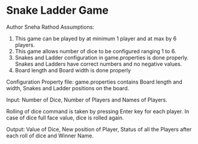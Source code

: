 # Snake Ladder Game 
Author Sneha Rathod
Assumptions:
1. This game can be played by at minimum 1 player and at max by 6 players.
2. This game allows number of dice to be configured ranging 1 to 6.
3. Snakes and Ladder configuration in game.properties is done properly. Snakes and Ladders have correct numbers and no negative values.
4. Board length and Board width is done properly

Configuration Property file: game.properties contains Board length and width, Snakes and Ladder positions on the board.

Input: Number of Dice, Number of Players and Names of Players.

Rolling of dice command is taken by pressing Enter key for each player.
In case of dice full face value, dice is rolled again.

Output: Value of Dice, New position of Player, Status of all the Players after each roll of dice and Winner Name.
